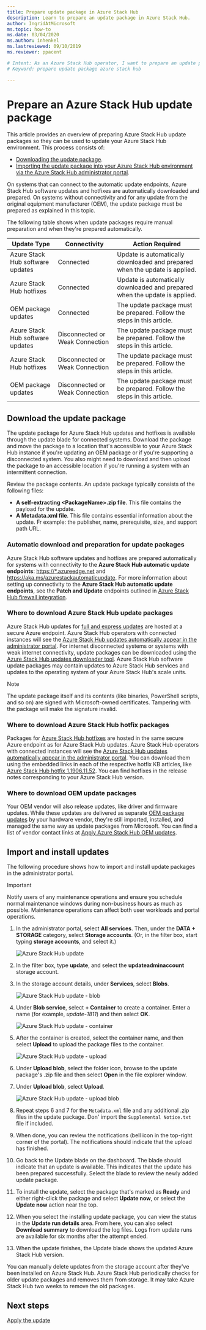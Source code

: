 ```yaml
---
title: Prepare update package in Azure Stack Hub
description: Learn to prepare an update package in Azure Stack Hub.
author: IngridAtMicrosoft
ms.topic: how-to
ms.date: 03/04/2020
ms.author: inhenkel
ms.lastreviewed: 09/10/2019
ms.reviewer: ppacent

# Intent: As an Azure Stack Hub operator, I want to prepare an update package so I can use it to update my Azure Stack Hub environment.
# Keyword: prepare update package azure stack hub

---
```


# Prepare an Azure Stack Hub update package

This article provides an overview of preparing Azure Stack Hub update packages so they can be used to update your Azure Stack Hub environment. This process consists of:

- [Downloading the update package](#download-the-update-package).
- [Importing the update package into your Azure Stack Hub environment via the Azure Stack Hub administrator portal](#import-and-install-updates).

On systems that can connect to the automatic update endpoints, Azure Stack Hub software updates and hotfixes are automatically downloaded and prepared. On systems without connectivity and for any update from the original equipment manufacturer (OEM), the update package must be prepared as explained in this topic.  

The following table shows when update packages require manual preparation and when they're prepared automatically.

| Update Type | Connectivity | Action Required |
| --- | --- | --- |
| Azure Stack Hub software updates | Connected | Update is automatically downloaded and prepared when the update is applied. |
| Azure Stack Hub hotfixes | Connected | Update is automatically downloaded and prepared when the update is applied. |
| OEM package updates | Connected | The update package must be prepared. Follow the steps in this article. |
| Azure Stack Hub software updates | Disconnected or Weak Connection | The update package must be prepared. Follow the steps in this article. |
| Azure Stack Hub hotfixes | Disconnected or Weak Connection | The update package must be prepared. Follow the steps in this article. |
| OEM package updates | Disconnected or Weak Connection | The update package must be prepared. Follow the steps in this article. |

## Download the update package

The update package for Azure Stack Hub updates and hotfixes is available through the update blade for connected systems. Download the package and move the package to a location that's accessible to your Azure Stack Hub instance if you're updating an OEM package or if you're supporting a disconnected system. You also might need to download and then upload the package to an accessible location if you're running a system with an intermittent connection.

Review the package contents. An update package typically consists of the following files:

- **A self-extracting \<PackageName>.zip file**. This file contains the payload for the update.
- **A Metadata.xml file**. This file contains essential information about the update. Fr example: the publisher, name, prerequisite, size, and support path URL.

### Automatic download and preparation for update packages

Azure Stack Hub software updates and hotfixes are prepared automatically for systems with connectivity to the **Azure Stack Hub automatic update endpoints**: <https://*.azureedge.net> and <https://aka.ms/azurestackautomaticupdate>. For more information about setting up connectivity to the **Azure Stack Hub automatic update endpoints**, see the **Patch and Update** endpoints outlined in [Azure Stack Hub firewall integration](https://docs.microsoft.com/azure-stack/operator/azure-stack-integrate-endpoints#ports-and-urls-outbound).

### Where to download Azure Stack Hub update packages

Azure Stack Hub updates for [full and express updates](https://docs.microsoft.com/azure-stack/operator/azure-stack-updates#update-package-types) are hosted at a secure Azure endpoint. Azure Stack Hub operators with connected instances will see the [Azure Stack Hub updates automatically appear in the administrator portal](https://docs.microsoft.com/azure-stack/operator/azure-stack-update-prepare-package#automatic-download-and-preparation-for-update-packages). For internet disconnected systems or systems with weak internet connectivity, update packages can be downloaded using the [Azure Stack Hub updates downloader tool](https://aka.ms/azurestackupdatedownload). Azure Stack Hub software update packages may contain updates to Azure Stack Hub services and updates to the operating system of your Azure Stack Hub's scale units.

>[!NOTE]
>The update package itself and its contents (like binaries, PowerShell scripts, and so on) are signed with Microsoft-owned certificates. Tampering with the package will make the signature invalid.​

### Where to download Azure Stack Hub hotfix packages

Packages for [Azure Stack Hub hotfixes](https://docs.microsoft.com/azure-stack/operator/azure-stack-updates#update-package-types) are hosted in the same secure Azure endpoint as for Azure Stack Hub updates. Azure Stack Hub operators with connected instances will see the [Azure Stack Hub updates automatically appear in the administrator portal](https://docs.microsoft.com/azure-stack/operator/azure-stack-update-prepare-package#automatic-download-and-preparation-for-update-packages). You can download them using the embedded links in each of the respective hotfix KB articles, like [Azure Stack Hub hotfix 1.1906.11.52](https://support.microsoft.com/help/4515650). You can find hotfixes in the release notes corresponding to your Azure Stack Hub version.

### Where to download OEM update packages

Your OEM vendor will also release updates, like driver and firmware updates. While these updates are delivered as separate [OEM package updates](https://docs.microsoft.com/azure-stack/operator/azure-stack-updates#update-package-types) by your hardware vendor, they're still imported, installed, and managed the same way as update packages from Microsoft. You can find a list of vendor contact links at [Apply Azure Stack Hub OEM updates](https://docs.microsoft.com/azure-stack/operator/azure-stack-update-oem#oem-contact-information).

## Import and install updates

The following procedure shows how to import and install update packages in the administrator portal.

> [!Important]  
> Notify users of any maintenance operations and ensure you schedule normal maintenance windows during non-business hours as much as possible. Maintenance operations can affect both user workloads and portal operations.

1. In the administrator portal, select **All services**. Then, under the **DATA + STORAGE** category, select **Storage accounts**. (Or, in the filter box, start typing **storage accounts**, and select it.)

    ![Azure Stack Hub update](./media/azure-stack-update-prepare-package/image1.png) 

2. In the filter box, type **update**, and select the **updateadminaccount** storage account.

3. In the storage account details, under **Services**, select **Blobs**.

    ![Azure Stack Hub update - blob](./media/azure-stack-update-prepare-package/image2.png)

4. Under **Blob service**, select **+ Container** to create a container. Enter a name (for example, *update-1811*) and then select **OK**.

    ![Azure Stack Hub update - container](./media/azure-stack-update-prepare-package/image3.png)

5. After the container is created, select the container name, and then select **Upload** to upload the package files to the container.

    ![Azure Stack Hub update - upload](./media/azure-stack-update-prepare-package/image4.png)

6. Under **Upload blob**, select the folder icon, browse to the update package's .zip file and then select **Open** in the file explorer window.

7. Under **Upload blob**, select **Upload**.

    ![Azure Stack Hub update - upload blob](./media/azure-stack-update-prepare-package/image5.png)

8. Repeat steps 6 and 7 for the `Metadata.xml` file and any additional .zip files in the update package. Don' import the `Supplemental Notice.txt `file if included.

9. When done, you can review the notifications (bell icon in the top-right corner of the portal). The notifications should indicate that the upload has finished.

10. Go back to the Update blade on the dashboard. The blade should indicate that an update is available. This indicates that the update has been prepared successfully. Select the blade to review the newly added update package.

11. To install the update, select the package that's marked as **Ready** and either right-click the package and select **Update now**, or select the **Update now** action near the top.

12. When you select the installing update package, you can view the status in the **Update run details** area. From here, you can also select **Download summary** to download the log files. Logs from update runs are available for six months after the attempt ended.

13. When the update finishes, the Update blade shows the updated Azure Stack Hub version.

You can manually delete updates from the storage account after they've been installed on Azure Stack Hub. Azure Stack Hub periodically checks for older update packages and removes them from storage. It may take Azure Stack Hub two weeks to remove the old packages.

## Next steps

[Apply the update](azure-stack-apply-updates.md)
